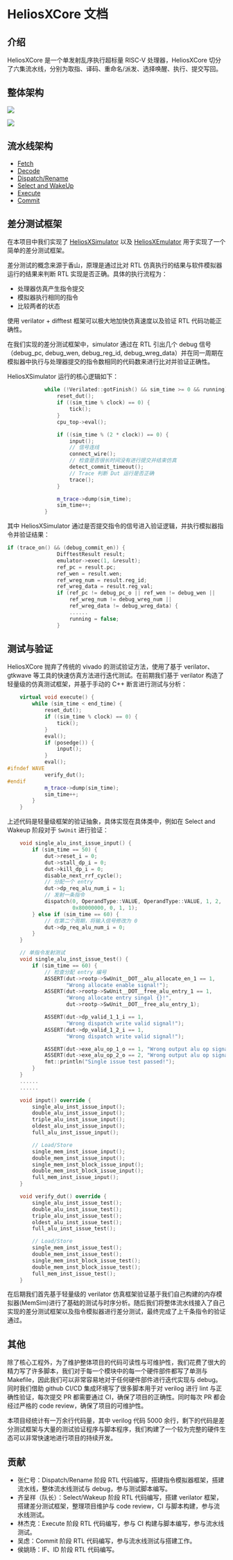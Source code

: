 # HeliosXCore 文档

## 介绍
HeliosXCore 是一个单发射乱序执行超标量 RISC-V 处理器，HeliosXCore 切分了六集流水线，分别为取指、译码、重命名/派发、选择唤醒、执行、提交写回。

## 整体架构

![](HeliosXCore/figures/HeliosXCore.png)

![](HeliosXCore/figures/HeliosXCorePipeline.png)

## 流水线架构
- [Fetch](HeliosXCore/if.md)
- [Decode](HeliosXCore/id.md)
- [Dispatch/Rename]()
- [Select and WakeUp](HeliosXCore/sw.md)
- [Execute](HeliosXCore/ex.md)
- [Commit](HeliosXCore/com.md)

## 差分测试框架
在本项目中我们实现了 [HeliosXSimulator](https://github.com/HeliosXCore/HeliosXSimulator) 以及 [HeliosXEmulator](https://github.com/HeliosXCore/HeliosXEmulator) 用于实现了一个简单的差分测试框架。

差分测试的概念来源于香山，原理是通过比对 RTL 仿真执行的结果与软件模拟器运行的结果来判断 RTL 实现是否正确。具体的执行流程为：
- 处理器仿真产生指令提交
- 模拟器执行相同的指令
- 比较两者的状态

使用 verilator + difftest 框架可以极大地加快仿真速度以及验证 RTL 代码功能正确性。

在我们实现的差分测试框架中，simulator 通过在 RTL 引出几个 debug 信号（debug_pc, debug_wen, debug_reg_id, debug_wreg_data）并在同一周期在模拟器中执行与处理器提交的指令数相同的代码数来进行比对并验证正确性。

HeliosXSimulator 运行的核心逻辑如下：

```cpp
            while (!Verilated::gotFinish() && sim_time >= 0 && running) {
                reset_dut();
                if ((sim_time % clock) == 0) {
                    tick();
                }
                cpu_top->eval();

                if ((sim_time % (2 * clock)) == 0) {
                    input();
                    // 信号连线
                    connect_wire();
                    // 检查是否很长时间没有进行提交并结束仿真
                    detect_commit_timeout();
                    // Trace 判断 Dut 运行是否正确
                    trace();
                }

                m_trace->dump(sim_time);
                sim_time++;
            }
```

其中 HeliosXSimulator 通过是否提交指令的信号进入验证逻辑，并执行模拟器指令并验证结果：

```cpp
if (trace_on() && (debug_commit_en)) {
                DifftestResult result;
                emulator->exec(1, &result);
                ref_pc = result.pc;
                ref_wen = result.wen;
                ref_wreg_num = result.reg_id;
                ref_wreg_data = result.reg_val;
                if (ref_pc != debug_pc_o || ref_wen != debug_wen ||
                    ref_wreg_num != debug_wreg_num ||
                    ref_wreg_data != debug_wreg_data) {
                    ......
                    running = false;
                }
```

## 测试与验证
HeliosXCore 抛弃了传统的 vivado 的测试验证方法，使用了基于 verilator、gtkwave 等工具的快速仿真方法进行迭代测试。在前期我们基于 verilator 构造了轻量级的仿真测试框架，并基于手动的 C++ 断言进行测试与分析：

```cpp
    virtual void execute() {
        while (sim_time < end_time) {
            reset_dut();
            if ((sim_time % clock) == 0) {
                tick();
            }
            eval();
            if (posedge()) {
                input();
            }
            eval();
#ifndef WAVE
            verify_dut();
#endif
            m_trace->dump(sim_time);
            sim_time++;
        }
    }
```

上述代码是轻量级框架的验证抽象，具体实现在具体类中，例如在 Select and Wakeup 阶段对于 `SwUnit` 进行验证：
```cpp
    void single_alu_inst_issue_input() {
        if (sim_time == 50) {
            dut->reset_i = 0;
            dut->stall_dp_i = 0;
            dut->kill_dp_i = 0;
            disable_next_rrf_cycle();
            // 分配一个 entry
            dut->dp_req_alu_num_i = 1;
            // 发射一条指令
            dispatch(0, OperandType::VALUE, OperandType::VALUE, 1, 2,
                     0x80000000, 0, 1, 1);
        } else if (sim_time == 60) {
            // 在第二个周期，将输入信号修改为 0
            dut->dp_req_alu_num_i = 0;
        }
    }

    // 单指令发射测试
    void single_alu_inst_issue_test() {
        if (sim_time == 60) {
            // 检查分配 entry 编号
            ASSERT(dut->rootp->SwUnit__DOT__alu_allocate_en_1 == 1,
                   "Wrong allocate enable signal!");
            ASSERT(dut->rootp->SwUnit__DOT__free_alu_entry_1 == 1,
                   "Wrong allocate entry singal {}!",
                   dut->rootp->SwUnit__DOT__free_alu_entry_1);

            ASSERT(dut->dp_valid_1_1_i == 1,
                   "Wrong dispatch write valid signal!");
            ASSERT(dut->dp_valid_1_2_i == 1,
                   "Wrong dispatch write valid signal!");

            ASSERT(dut->exe_alu_op_1_o == 1, "Wrong output alu op signal!");
            ASSERT(dut->exe_alu_op_2_o == 2, "Wrong output alu op signal!");
            fmt::println("Single issue test passed!");
        }
    }
    ......
    ......

    void input() override {
        single_alu_inst_issue_input();
        double_alu_inst_issue_input();
        triple_alu_inst_issue_input();
        oldest_alu_inst_issue_input();
        full_alu_inst_issue_input();

        // Load/Store
        single_mem_inst_issue_input();
        double_mem_inst_issue_input();
        single_mem_inst_block_issue_input();
        double_mem_inst_block_issue_input();
        full_mem_inst_issue_input();
    }

    void verify_dut() override {
        single_alu_inst_issue_test();
        double_alu_inst_issue_test();
        triple_alu_inst_issue_test();
        oldest_alu_inst_issue_test();
        full_alu_inst_issue_test();

        // Load/Store
        single_mem_inst_issue_test();
        double_mem_inst_issue_test();
        single_mem_inst_block_issue_test();
        double_mem_inst_block_issue_test();
        full_mem_inst_issue_test();
    }
```

在后期我们首先基于轻量级的 verilator 仿真框架验证基于我们自己构建的内存模拟器(MemSim)进行了基础的测试与时序分析。随后我们将整体流水线接入了自己实现的差分测试框架以及指令模拟器进行差分测试，最终完成了上千条指令的验证通过。

## 其他

除了核心工程外，为了维护整体项目的代码可读性与可维护性，我们花费了很大的精力写了许多脚本，我们对于每一个模块中的每一个硬件部件都写了单测与 Makefile，因此我们可以非常容易地对于任何硬件部件进行迭代实现与 debug。同时我们借助 github CI/CD 集成环境写了很多脚本用于对 verilog 进行 lint 与正确性验证，每次提交 PR 都需要通过 CI，确保了项目的正确性。同时每次 PR 都会经过严格的 code review，确保了项目的可维护性。

本项目经统计有一万余行代码量，其中 verilog 代码 5000 余行，剩下的代码是差分测试框架与大量的测试验证程序与脚本程序，我们构建了一个较为完整的硬件生态可以非常快速地进行项目的持续开发。

## 贡献
- 张仁号：Dispatch/Rename 阶段 RTL 代码编写，搭建指令模拟器框架，搭建流水线，整体流水线测试与 debug，参与测试脚本编写。
- 齐呈祥（队长）：Select/Wakeup 阶段 RTL 代码编写，搭建 verilator 框架，搭建差分测试框架，整理项目维护与 code review，CI 与脚本构建，参与流水线测试。
- 林杰克：Execute 阶段 RTL 代码编写，参与 CI 构建与脚本编写，参与流水线测试。
- 吴虑：Commit 阶段 RTL 代码编写，参与流水线测试与搭建工作。
- 侯姚旸：IF、ID 阶段 RTL 代码编写。

